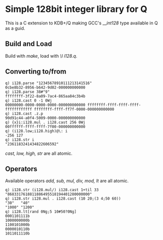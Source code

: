 # Simple 128bit integer library for Q

This is a C extension to KDB+/Q making GCC's ___int128_ type available in Q as a guid.

## Build and Load

Build with _make_, load with _\l i128.q_.

## Converting to/from
```
q) i128.parse "12345678910111213141516"
0cbe8b32-8956-b642-9d02-000000000000
q) i128.parse 38#"9"
ffffffff-3f22-8a09-7ac4-865aa84c3b4b
q) i128.cast 0 -1 0Wj
00000000-0000-0000-0000-000000000000 ffffffff-ffff-ffff-ffff-ffffffffffff ffffffff-ffff-ff7f-0000-000000000000
q) i128.cast .z.p
90d91c44-a0f4-5009-0000-000000000000
q) {x}i:i128.mul . i128.cast 256 0Wj
00ffffff-ffff-ffff-7f00-000000000000
q) (i128.low;i128.high)@\: i
-256 127
q) i128.str i
"2361183241434822606592"
```
_cast, low, high, str_ are all atomic.

## Operators
Available operators _add, sub, mul, div, mod, lt_ are all atomic.
```
q) i128.str (i128.mul/) i128.cast 1+til 33
"8683317618811886495518194401280000000"
q) i128.str i128.mul . i128.cast (10 20;(3 4;50 60))
"30"   "40"
"1000" "1200"
q) i128.lt[rand 0Ng;5 10#50?0Ng]
0001101111b
1000000000b
1100101000b
0000010110b
1011011110b
```
